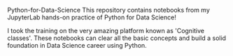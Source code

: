Python-for-Data-Science
This repository contains notebooks from my JupyterLab hands-on practice of Python for Data Science!

I took the training on the very amazing platform known as 'Cognitive classes'.
These notebooks can clear all the basic concepts and build a solid foundation in Data Science career using Python.
